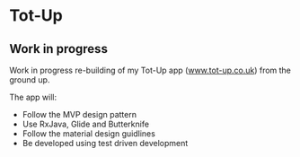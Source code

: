 # Tot-Up

<h2>Work in progress</h2>

Work in progress re-building of my Tot-Up app (www.tot-up.co.uk) from the ground up.

The app will:
<ul>
  <li>Follow the MVP design pattern</li>
  <li>Use RxJava, Glide and Butterknife</li>
  <li>Follow the material design guidlines</li>
  <li>Be developed using test driven development<//li>
</ul>


